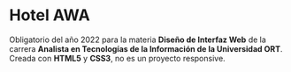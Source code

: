 # Hotel AWA
Obligatorio del año 2022 para la materia **Diseño de Interfaz Web** de la carrera **Analista en Tecnologías de la Información de la Universidad ORT**.
Creada con **HTML5** y **CSS3**, no es un proyecto responsive.

